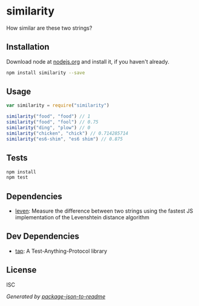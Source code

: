 # similarity 

How similar are these two strings?

## Installation

Download node at [nodejs.org](http://nodejs.org) and install it, if you haven't already.

```sh
npm install similarity --save
```

## Usage

```js
var similarity = require("similarity")

similarity("food", "food") // 1
similarity("food", "fool") // 0.75
similarity("ding", "plow") // 0
similarity("chicken", "chick") // 0.714285714
similarity("es6-shim", "es6 shim") // 0.875

```

## Tests

```sh
npm install
npm test
```


## Dependencies

- [leven](https://github.com/sindresorhus/leven): Measure the difference between two strings using the fastest JS implementation of the Levenshtein distance algorithm


## Dev Dependencies

- [tap](https://github.com/isaacs/node-tap): A Test-Anything-Protocol library


## License

ISC

_Generated by [package-json-to-readme](https://github.com/zeke/package-json-to-readme)_
